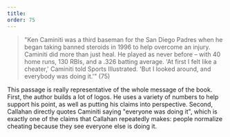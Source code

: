 ```yaml
---
title: 
order: 75
---
```


> "Ken Caminiti was a third baseman for the San Diego Padres when he began taking banned steroids in 1996 to help overcome an injury. Caminiti did more than just heal. He played as never before – with 40 home runs, 130 RBIs, and a .326 batting average. 'At first I felt like a cheater,' Caminiti told Sports Illustrated. 'But I looked around, and everybody was doing it.'" (75)

This passage is really representative of the whole message of the book. First, the author builds a lot of logos. He uses a variety of numbers to help support his point, as well as putting his claims into perspective. Second, Callahan directly quotes Caminiti saying "everyone was doing it", which is exactly one of the claims that Callahan repeatedly makes: people normalize cheating because they see everyone else is doing it.
